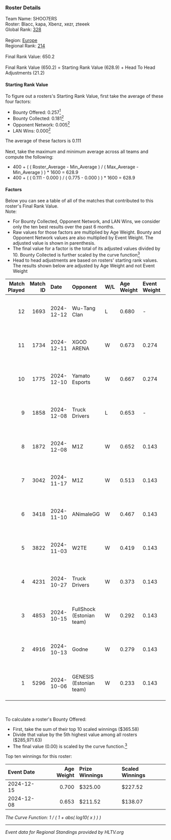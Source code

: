 ### Roster Details<br />
Team Name: SHOO7ERS<br />
Roster: Blacc, kapa, Xbenz, xezr, zteeek<br />
Global Rank: [328](../../standings_global_2025_02_28.md)<br />
<br />
Region: [Europe]( ../../standings_europe_2025_02_28.md)<br />
Regional Rank: [214]( ../../standings_europe_2025_02_28.md)<br />
<br />
Final Rank Value:  650.2<br />
<br />
Final Rank Value (650.2) = Starting Rank Value (628.9) + Head To Head Adjustments (21.2)<br />

#### Starting Rank Value<br />
To figure out a rosters's Starting Rank Value, first take the average of these four factors:<br />
- Bounty Offered: 0.257[<sup>1</sup>](#table2)
- Bounty Collected: 0.181[<sup>2</sup>](#table1)
- Opponent Network: 0.005[<sup>2</sup>](#table1)
- LAN Wins: 0.000[<sup>2</sup>](#table1)

The average of these factors is 0.111<br />
<br />
Next, take the maximum and minimum average across all teams and compute the following:<br />
- 400 + ( ( Roster_Average - Min_Average ) / ( Max_Average - Min_Average ) ) * 1600 = 628.9
- 400 + ( ( 0.111 - 0.000 ) / ( 0.775 - 0.000 ) ) * 1600 = 628.9


#### Factors<br />
Below you can see a table of all of the matches that contributed to this roster's Final Rank Value.<br />
Note:<br />

- For Bounty Collected, Opponent Network, and LAN Wins, we consider only the ten best results over the past 6 months.
- Raw values for those factors are multiplied by Age Weight. Bounty and Opponent Network values are also multiplied by Event Weight. The adjusted value is shown in parenthesis.
- The final value for a factor is the total of its adjusted values divided by 10. Bounty Collected is further scaled by the curve function[<sup>3</sup>](#curveFunction)
- Head to head adjustments are based on rosters' starting rank values. The results shown below are adjusted by Age Weight and not Event Weight
<span id="table1"></span><br />


| Match Played | Match ID | Date       | Opponent                  | W/L | Age Weight | Event Weight | Bounty Collected | Opponent Network | LAN Wins  | H2H Adj. | Roster                             |
| -: | -: | :- | :- | :- | :- | :- | :- | :- | :- | -: | :- |
|           12 |     1693 | 2024-12-12 | Wu-Tang Clan              | L   | 0.680      | -            | -                | -                | -         |   -10.17 | Blacc, kapa, Xbenz, xezr, zteeek   |
|           11 |     1734 | 2024-12-11 | XGOD ARENA                | W   | 0.673      | 0.274        | 0.000 (0.000)    | 0.042 (0.008)    | 0 (0.000) |     8.80 | Blacc, kapa, Wahtzz, Xbenz, zteeek |
|           10 |     1775 | 2024-12-10 | Yamato Esports            | W   | 0.667      | 0.274        | 0.000 (0.000)    | 0.021 (0.004)    | 0 (0.000) |     6.71 | Blacc, kapa, Wahtzz, Xbenz, zteeek |
|            9 |     1858 | 2024-12-08 | Truck Drivers             | L   | 0.653      | -            | -                | -                | -         |   -10.99 | Blacc, hY, kapa, wahtzz, Xbenz     |
|            8 |     1872 | 2024-12-08 | M1Z                       | W   | 0.652      | 0.143        | 0.000 (0.000)    | 0.122 (0.011)    | 0 (0.000) |     4.44 | Blacc, hY, kapa, wahtzz, Xbenz     |
|            7 |     3042 | 2024-11-17 | M1Z                       | W   | 0.513      | 0.143        | 0.000 (0.000)    | 0.122 (0.009)    | 0 (0.000) |     3.46 | Blacc, hY, kapa, wahtzz, Xbenz     |
|            6 |     3418 | 2024-11-10 | ANimaleGG                 | W   | 0.467      | 0.143        | 0.000 (0.000)    | 0.060 (0.004)    | 0 (0.000) |     4.40 | Blacc, hY, kapa, wahtzz, Xbenz     |
|            5 |     3822 | 2024-11-03 | W2TE                      | W   | 0.419      | 0.143        | 0.000 (0.000)    | 0.014 (0.001)    | 0 (0.000) |     2.64 | Blacc, hY, kapa, wahtzz, Xbenz     |
|            4 |     4231 | 2024-10-27 | Truck Drivers             | W   | 0.373      | 0.143        | 0.002 (0.000)    | 0.132 (0.007)    | 0 (0.000) |     5.88 | Blacc, hY, kapa, wahtzz, Xbenz     |
|            3 |     4853 | 2024-10-15 | FullShock (Estonian team) | W   | 0.292      | 0.143        | 0.000 (0.000)    | 0.019 (0.001)    | 0 (0.000) |     1.90 | Blacc, hY, kapa, wahtzz, Xbenz     |
|            2 |     4916 | 2024-10-13 | Godne                     | W   | 0.279      | 0.143        | 0.000 (0.000)    | 0.049 (0.002)    | 0 (0.000) |     1.85 | Blacc, hY, kapa, wahtzz, Xbenz     |
|            1 |     5296 | 2024-10-06 | GENESIS (Estonian team)   | W   | 0.233      | 0.143        | 0.000 (0.000)    | 0.118 (0.004)    | 0 (0.000) |     2.31 | Blacc, hY, kapa, wahtzz, Xbenz     |

<br />
<span id="table2"></span><br />
To calculate a roster's Bounty Offered:<br />

- First, take the sum of their top 10 scaled winnings ($365.58)
- Divide that value by the 5th highest value among all rosters ($285,971.63)
- The final value (0.00) is scaled by the curve function.[<sup>3</sup>](#curveFunction)

Top ten winnings for this roster:<br />

| Event Date | Age Weight | Prize Winnings | Scaled Winnings |
| :- | -: | :- | :- |
| 2024-12-15 |      0.700 | $325.00        | $227.52         |
| 2024-12-08 |      0.653 | $211.52        | $138.07         |


<span id="curveFunction"></span>_The Curve Function: 1 / ( 1 + abs( log10( x ) ) )_<br />

---
_Event data for Regional Standings provided by HLTV.org_<br />
